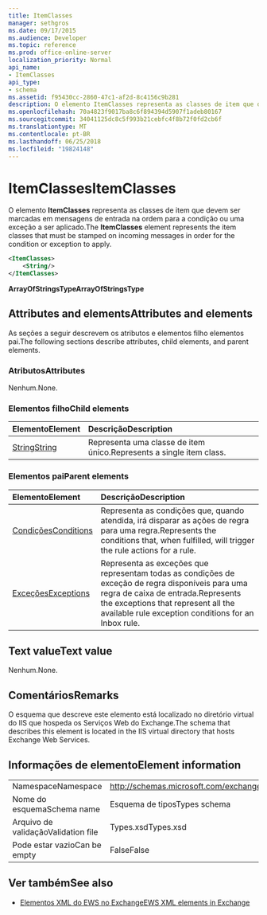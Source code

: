 ```yaml
---
title: ItemClasses
manager: sethgros
ms.date: 09/17/2015
ms.audience: Developer
ms.topic: reference
ms.prod: office-online-server
localization_priority: Normal
api_name:
- ItemClasses
api_type:
- schema
ms.assetid: f95430cc-2860-47c1-af2d-8c4156c9b281
description: O elemento ItemClasses representa as classes de item que devem ser marcadas em mensagens de entrada na ordem para a condição ou uma exceção a ser aplicado.
ms.openlocfilehash: 70a4823f9017ba8c6f894394d5907f1adeb80167
ms.sourcegitcommit: 34041125dc8c5f993b21cebfc4f8b72f0fd2cb6f
ms.translationtype: MT
ms.contentlocale: pt-BR
ms.lasthandoff: 06/25/2018
ms.locfileid: "19824148"
---
```

# <a name="itemclasses"></a><span data-ttu-id="bdef6-103">ItemClasses</span><span class="sxs-lookup"><span data-stu-id="bdef6-103">ItemClasses</span></span>

<span data-ttu-id="bdef6-104">O elemento **ItemClasses** representa as classes de item que devem ser marcadas em mensagens de entrada na ordem para a condição ou uma exceção a ser aplicado.</span><span class="sxs-lookup"><span data-stu-id="bdef6-104">The **ItemClasses** element represents the item classes that must be stamped on incoming messages in order for the condition or exception to apply.</span></span> 
  
```XML
<ItemClasses>
    <String/>
</ItemClasses>
```

 <span data-ttu-id="bdef6-105">**ArrayOfStringsType**</span><span class="sxs-lookup"><span data-stu-id="bdef6-105">**ArrayOfStringsType**</span></span>
## <a name="attributes-and-elements"></a><span data-ttu-id="bdef6-106">Attributes and elements</span><span class="sxs-lookup"><span data-stu-id="bdef6-106">Attributes and elements</span></span>

<span data-ttu-id="bdef6-107">As seções a seguir descrevem os atributos e elementos filho elementos pai.</span><span class="sxs-lookup"><span data-stu-id="bdef6-107">The following sections describe attributes, child elements, and parent elements.</span></span>
  
### <a name="attributes"></a><span data-ttu-id="bdef6-108">Atributos</span><span class="sxs-lookup"><span data-stu-id="bdef6-108">Attributes</span></span>

<span data-ttu-id="bdef6-109">Nenhum.</span><span class="sxs-lookup"><span data-stu-id="bdef6-109">None.</span></span>
  
### <a name="child-elements"></a><span data-ttu-id="bdef6-110">Elementos filho</span><span class="sxs-lookup"><span data-stu-id="bdef6-110">Child elements</span></span>

|<span data-ttu-id="bdef6-111">**Elemento**</span><span class="sxs-lookup"><span data-stu-id="bdef6-111">**Element**</span></span>|<span data-ttu-id="bdef6-112">**Descrição**</span><span class="sxs-lookup"><span data-stu-id="bdef6-112">**Description**</span></span>|
|:-----|:-----|
|[<span data-ttu-id="bdef6-113">String</span><span class="sxs-lookup"><span data-stu-id="bdef6-113">String</span></span>](string.md) <br/> |<span data-ttu-id="bdef6-114">Representa uma classe de item único.</span><span class="sxs-lookup"><span data-stu-id="bdef6-114">Represents a single item class.</span></span>  <br/> |
   
### <a name="parent-elements"></a><span data-ttu-id="bdef6-115">Elementos pai</span><span class="sxs-lookup"><span data-stu-id="bdef6-115">Parent elements</span></span>

|<span data-ttu-id="bdef6-116">**Elemento**</span><span class="sxs-lookup"><span data-stu-id="bdef6-116">**Element**</span></span>|<span data-ttu-id="bdef6-117">**Descrição**</span><span class="sxs-lookup"><span data-stu-id="bdef6-117">**Description**</span></span>|
|:-----|:-----|
|[<span data-ttu-id="bdef6-118">Condições</span><span class="sxs-lookup"><span data-stu-id="bdef6-118">Conditions</span></span>](conditions.md) <br/> |<span data-ttu-id="bdef6-119">Representa as condições que, quando atendida, irá disparar as ações de regra para uma regra.</span><span class="sxs-lookup"><span data-stu-id="bdef6-119">Represents the conditions that, when fulfilled, will trigger the rule actions for a rule.</span></span>  <br/> |
|[<span data-ttu-id="bdef6-120">Exceções</span><span class="sxs-lookup"><span data-stu-id="bdef6-120">Exceptions</span></span>](exceptions.md) <br/> |<span data-ttu-id="bdef6-121">Representa as exceções que representam todas as condições de exceção de regra disponíveis para uma regra de caixa de entrada.</span><span class="sxs-lookup"><span data-stu-id="bdef6-121">Represents the exceptions that represent all the available rule exception conditions for an Inbox rule.</span></span>  <br/> |
   
## <a name="text-value"></a><span data-ttu-id="bdef6-122">Text value</span><span class="sxs-lookup"><span data-stu-id="bdef6-122">Text value</span></span>

<span data-ttu-id="bdef6-123">Nenhum.</span><span class="sxs-lookup"><span data-stu-id="bdef6-123">None.</span></span>
  
## <a name="remarks"></a><span data-ttu-id="bdef6-124">Comentários</span><span class="sxs-lookup"><span data-stu-id="bdef6-124">Remarks</span></span>

<span data-ttu-id="bdef6-125">O esquema que descreve este elemento está localizado no diretório virtual do IIS que hospeda os Serviços Web do Exchange.</span><span class="sxs-lookup"><span data-stu-id="bdef6-125">The schema that describes this element is located in the IIS virtual directory that hosts Exchange Web Services.</span></span>
  
## <a name="element-information"></a><span data-ttu-id="bdef6-126">Informações de elemento</span><span class="sxs-lookup"><span data-stu-id="bdef6-126">Element information</span></span>

|||
|:-----|:-----|
|<span data-ttu-id="bdef6-127">Namespace</span><span class="sxs-lookup"><span data-stu-id="bdef6-127">Namespace</span></span>  <br/> |http://schemas.microsoft.com/exchange/services/2006/types  <br/> |
|<span data-ttu-id="bdef6-128">Nome do esquema</span><span class="sxs-lookup"><span data-stu-id="bdef6-128">Schema name</span></span>  <br/> |<span data-ttu-id="bdef6-129">Esquema de tipos</span><span class="sxs-lookup"><span data-stu-id="bdef6-129">Types schema</span></span>  <br/> |
|<span data-ttu-id="bdef6-130">Arquivo de validação</span><span class="sxs-lookup"><span data-stu-id="bdef6-130">Validation file</span></span>  <br/> |<span data-ttu-id="bdef6-131">Types.xsd</span><span class="sxs-lookup"><span data-stu-id="bdef6-131">Types.xsd</span></span>  <br/> |
|<span data-ttu-id="bdef6-132">Pode estar vazio</span><span class="sxs-lookup"><span data-stu-id="bdef6-132">Can be empty</span></span>  <br/> |<span data-ttu-id="bdef6-133">False</span><span class="sxs-lookup"><span data-stu-id="bdef6-133">False</span></span>  <br/> |
   
## <a name="see-also"></a><span data-ttu-id="bdef6-134">Ver também</span><span class="sxs-lookup"><span data-stu-id="bdef6-134">See also</span></span>



- [<span data-ttu-id="bdef6-135">Elementos XML do EWS no Exchange</span><span class="sxs-lookup"><span data-stu-id="bdef6-135">EWS XML elements in Exchange</span></span>](ews-xml-elements-in-exchange.md)

